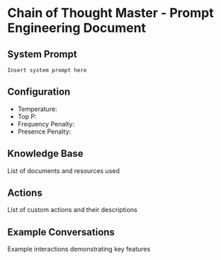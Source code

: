 # Chain of Thought Master - Prompt Engineering Document

## System Prompt
```
Insert system prompt here
```

## Configuration
- Temperature:
- Top P:
- Frequency Penalty:
- Presence Penalty:

## Knowledge Base
List of documents and resources used

## Actions
List of custom actions and their descriptions

## Example Conversations
Example interactions demonstrating key features
